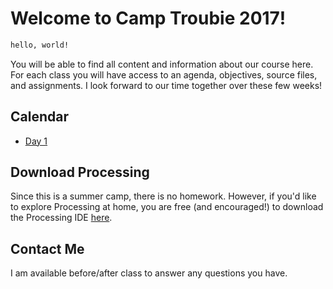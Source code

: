 # Welcome to Camp Troubie 2017!

```markdown
hello, world!
```

You will be able to find all content and information about our course here. For each class you will have access to an agenda, objectives, source files, and assignments. I look forward to our time together over these few weeks!


## Calendar

- [Day 1](day1.md)

## Download Processing

Since this is a summer camp, there is no homework. However, if you'd like to explore Processing at home, you are free (and encouraged!) to download the Processing IDE [here](https://processing.org/download/).

## Contact Me

I am available before/after class to answer any questions you have.
